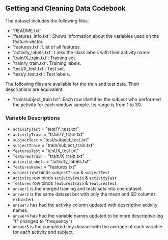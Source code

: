 
## Getting and Cleaning Data Codebook

The dataset includes the following files:
- 'README.txt'
- 'features_info.txt': Shows information about the variables used on the feature vector.
- 'features.txt': List of all features.
- 'activity_labels.txt': Links the class labels with their activity name.
- 'train/X_train.txt': Training set.
- 'train/y_train.txt': Training labels.
- 'test/X_test.txt': Test set.
- 'test/y_test.txt': Test labels.

The following files are available for the train and test data. Their descriptions are equivalent.

- 'train/subject_train.txt': Each row identifies the subject who performed the activity for each window sample. Its range is from 1 to 30.

### Variable Descriptions

- `activityTest`  = "test/Y_test.txt"
- `activityTrain` = "train/Y_train.txt"
- `subjectTest`  = "test/subject_test.txt"
- `subjectTrain` = "train/subject_train.txt"
- `featuresTest`  = "test/X_test.txt"
- `featuresTrain` = "train/X_train.txt"
- `activityLabels` = "activity_labels.txt"
- `featuresNames` = "features.txt"
- `subject` row binds `subjectTrain` & `subjectTest`
- `activity` row binds `activityTrain` & `activityTest`
- `features` row binds `featuresTrain` & `featuresTest`
- `answer1` is the merged training and tests sets into one dataset.
- `answer2` is the same dataset but with only the mean and SD columns extracted.
- `answer3` has had the activity column updated with descriptive activity names.
- `answer4` has had the variable names updated to be more descriptive (eg "f" changed to "frequency")
- `answer5` is the completed tidy dataset with the average of each variable for each activity and subject.
